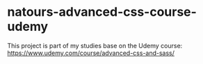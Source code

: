 # natours-advanced-css-course-udemy
 
This project is part of my studies base on the Udemy course: <br/>
https://www.udemy.com/course/advanced-css-and-sass/
